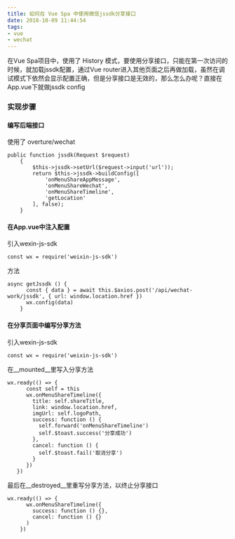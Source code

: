 ```yaml
---
title: 如何在 Vue Spa 中使用微信jssdk分享接口
date: 2018-10-09 11:44:54
tags: 
- vue
- wechat
---
```

在Vue Spa项目中，使用了 History 模式，要使用分享接口，只能在第一次访问的时候，就加载jssdk配置，通过Vue router进入其他页面之后再做加载，虽然在调试模式下依然会显示配置正确，但是分享接口是无效的，那么怎么办呢？直接在App.vue下就做jssdk config   
### 实现步骤  

#### 编写后端接口
使用了 overture/wechat
```
public function jssdk(Request $request)
    {
        $this->jssdk->setUrl($request->input('url'));
        return $this->jssdk->buildConfig([
            'onMenuShareAppMessage',
            'onMenuShareWechat',
            'onMenuShareTimeline',
            'getLocation'
        ], false);
    }
```

#### 在App.vue中注入配置
引入wexin-js-sdk
```
const wx = require('weixin-js-sdk')
```
方法
```
async getJssdk () {
      const { data } = await this.$axios.post('/api/wechat-work/jssdk', { url: window.location.href })
      wx.config(data)
    }
```

#### 在分享页面中编写分享方法
引入wexin-js-sdk
```
const wx = require('weixin-js-sdk')
```
在__mounted__里写入分享方法
```
wx.ready(() => {
      const self = this
      wx.onMenuShareTimeline({
        title: self.shareTitle,
        link: window.location.href,
        imgUrl: self.logoPath,
        success: function () {
          self.forward('onMenuShareTimeline')
          self.$toast.success('分享成功')
        },
        cancel: function () {
          self.$toast.fail('取消分享')
        }
      })
   })
```
最后在__destroyed__里重写分享方法，以终止分享接口
```ecmascript 6
wx.ready(() => {
      wx.onMenuShareTimeline({
        success: function () {},
        cancel: function () {}
      )
    })
```

